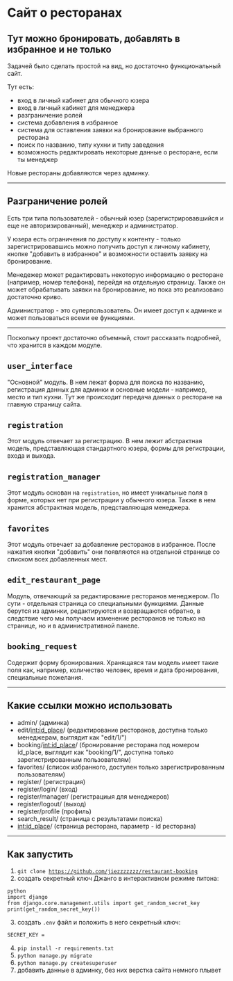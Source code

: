 # Сайт о ресторанах
## Тут можно бронировать, добавлять в избранное и не только

Задачей было сделать простой на вид, но достаточно функциональный сайт. 

Тут есть: 
- вход в личный кабинет для обычного юзера
- вход в личный кабинет для менеджера
- разграничение ролей
- система добавления в избранное
- система для оставления заявки на бронирование выбранного ресторана
- поиск по названию, типу кухни и типу заведения
- возможность редактировать некоторые данные о ресторане, если ты менеджер

Новые рестораны добавляются через админку.

---

## Разграничение ролей

Есть три типа пользователей - обычный юзер (зарегистрировавшийся и еще не авторизированный), менеджер и администратор.

У юзера есть ограничения по доступу к контенту - только зарегистрировавшись можно получить доступ к личному кабинету, кнопке "добавить в избранное" и возможности оставить заявку на бронирование. 

Менедежер может редактировать некоторую информацию о ресторане (например, номер телефона), перейдя на отдельную страницу. Также он может обрабатывать заявки на бронирование, но пока это реализовано достаточно криво.

Администратор - это суперпользователь. Он имеет доступ к админке и может пользоваться всеми ее функциями.

---

Поскольку проект достаточно объемный, стоит рассказать подробней, что хранится в каждом модуле.

## <code>user_interface</code>

"Основной" модуль. В нем лежат форма для поиска по названию, регистрация данных для админки и основные модели - например, место и тип кухни. Тут же происходит 
передача данных о ресторане на главную страницу сайта. 

## <code>registration</code>

Этот модуль отвечает за регистрацию. В нем лежит абстрактная модель, представляющая стандартного юзера, формы для регистрации, входа и выхода.

## <code>registration_manager</code>

Этот модуль основан на <code>registration</code>, но имеет уникальные поля в форме, которых нет при регистрации у обычного юзера. Также в нем хранится абстрактная модель, представляющая менеджера.

## <code>favorites</code>

Этот модуль отвечает за добавление ресторанов в избранное. После нажатия кнопки "добавить" они появляются на отдельной странице со списком всех добавленных мест. 

## <code>edit_restaurant_page</code>

Модуль, отвечающий за редактирование ресторанов менеджером. По сути - отдельная страница со специальными функциями. Данные берутся из админки, редактируются и возвращаются обратно, в следствие чего мы получаем изменение ресторанов не только на странице, но и в административной панеле.

## <code>booking_request</code>

Содержит форму бронирования. Хранящаяся там модель имеет такие поля как, например, количество человек, время и дата бронирования, специальные пожелания. 

---

## Какие ссылки можно использовать

- admin/ (админка)
- edit/<int:id_place>/ (редактирование ресторанов, доступна только менеджерам, выглядит как "edit/1/")
- booking/<int:id_place>/ (бронирование ресторана под номером id_place, выглядит как "booking/1/", доступна только зарегистрированным пользователям)
- favorites/ (список избранного, доступен только зарегистрированным пользователям)
- register/ (регистрация)
- register/login/ (вход)
- register/manager/ (регистрациыя для менеджеров)
- register/logout/ (выход)
- register/profile (профиль)
- search_result/ (страница с результатами поиска)
- <int:id_place>/ (страница ресторана, параметр - id ресторана)

---

## Как запустить 

1. <code>git clone https://github.com/jiezzzzzzz/restaurant-booking</code>
2. создать секретный ключ Джанго в интерактивном режиме питона: 
```
python
import django
from django.core.management.utils import get_random_secret_key
print(get_random_secret_key())
```
3. создать <code>.env</code> файл и положить в него секретный ключ:
```
SECRET_KEY = 
```
4. <code>pip install -r requirements.txt</code>
5. <code>python manage.py migrate</code>
6. <code>python manage.py createsuperuser</code>
7. добавить данные в админку, без них верстка сайта немного плывет 












